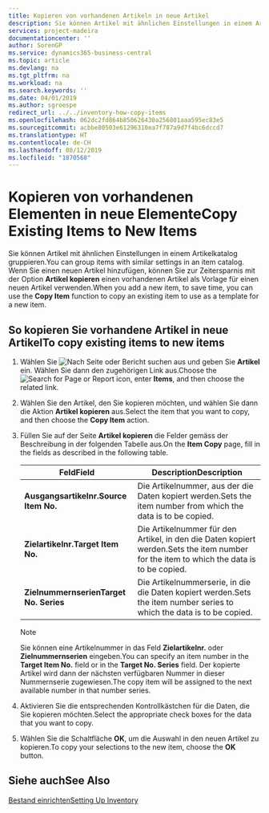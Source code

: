 ```yaml
---
title: Kopieren von vorhandenen Artikeln in neue Artikel
description: Sie können Artikel mit ähnlichen Einstellungen in einem Artikelkatalog gruppieren. Wenn Sie einen neuen Artikel hinzufügen, können Sie Zeit sparen, indem Sie mit der Funktion **Artikel kopieren** einen vorhandenen Artikel kopieren und diesen als Vorlage für den neuen Artikel verwenden.
services: project-madeira
documentationcenter: ''
author: SorenGP
ms.service: dynamics365-business-central
ms.topic: article
ms.devlang: na
ms.tgt_pltfrm: na
ms.workload: na
ms.search.keywords: ''
ms.date: 04/01/2019
ms.author: sgroespe
redirect_url: ../../inventory-how-copy-items
ms.openlocfilehash: 062dc2fd864b850626430a256801aaa595ec83e5
ms.sourcegitcommit: acbbe80503e61296310ea7f787a9d7f4bc6dccd7
ms.translationtype: HT
ms.contentlocale: de-CH
ms.lasthandoff: 08/12/2019
ms.locfileid: "1870568"
---
```

# <a name="copy-existing-items-to-new-items"></a><span data-ttu-id="60344-104">Kopieren von vorhandenen Elementen in neue Elemente</span><span class="sxs-lookup"><span data-stu-id="60344-104">Copy Existing Items to New Items</span></span>
<span data-ttu-id="60344-105">Sie können Artikel mit ähnlichen Einstellungen in einem Artikelkatalog gruppieren.</span><span class="sxs-lookup"><span data-stu-id="60344-105">You can group items with similar settings in an item catalog.</span></span> <span data-ttu-id="60344-106">Wenn Sie einen neuen Artikel hinzufügen, können Sie zur Zeitersparnis mit der Option **Artikel kopieren** einen vorhandenen Artikel als Vorlage für einen neuen Artikel verwenden.</span><span class="sxs-lookup"><span data-stu-id="60344-106">When you add a new item, to save time, you can use the **Copy Item** function to copy an existing item to use as a template for a new item.</span></span>  

## <a name="to-copy-existing-items-to-new-items"></a><span data-ttu-id="60344-107">So kopieren Sie vorhandene Artikel in neue Artikel</span><span class="sxs-lookup"><span data-stu-id="60344-107">To copy existing items to new items</span></span>  

1.  <span data-ttu-id="60344-108">Wählen Sie ![Nach Seite oder Bericht suchen](../../media/ui-search/search_small.png "Symbol nach Seite oder Bericht suchen") aus und geben Sie **Artikel** ein. Wählen Sie dann den zugehörigen Link aus.</span><span class="sxs-lookup"><span data-stu-id="60344-108">Choose the ![Search for Page or Report](../../media/ui-search/search_small.png "Search for Page or Report icon") icon, enter **Items**, and then choose the related link.</span></span>  
2.  <span data-ttu-id="60344-109">Wählen Sie den Artikel, den Sie kopieren möchten, und wählen Sie dann die Aktion **Artikel kopieren** aus.</span><span class="sxs-lookup"><span data-stu-id="60344-109">Select the item that you want to copy, and then choose the **Copy Item** action.</span></span>  
3.  <span data-ttu-id="60344-110">Füllen Sie auf der Seite **Artikel kopieren** die Felder gemäss der Beschreibung in der folgenden Tabelle aus.</span><span class="sxs-lookup"><span data-stu-id="60344-110">On the **Item Copy** page, fill in the fields as described in the following table.</span></span>  

    |<span data-ttu-id="60344-111">Feld</span><span class="sxs-lookup"><span data-stu-id="60344-111">Field</span></span>|<span data-ttu-id="60344-112">Description</span><span class="sxs-lookup"><span data-stu-id="60344-112">Description</span></span>|  
    |---------------------------------|---------------------------------------|  
    |<span data-ttu-id="60344-113">**Ausgangsartikelnr.**</span><span class="sxs-lookup"><span data-stu-id="60344-113">**Source Item No.**</span></span>|<span data-ttu-id="60344-114">Die Artikelnummer, aus der die Daten kopiert werden.</span><span class="sxs-lookup"><span data-stu-id="60344-114">Sets the item number from which the data is to be copied.</span></span>|  
    |<span data-ttu-id="60344-115">**Zielartikelnr.**</span><span class="sxs-lookup"><span data-stu-id="60344-115">**Target Item No.**</span></span>|<span data-ttu-id="60344-116">Die Artikelnummer für den Artikel, in den die Daten kopiert werden.</span><span class="sxs-lookup"><span data-stu-id="60344-116">Sets the item number for the item to which the data is to be copied.</span></span>|  
    |<span data-ttu-id="60344-117">**Zielnummernserien**</span><span class="sxs-lookup"><span data-stu-id="60344-117">**Target No. Series**</span></span>|<span data-ttu-id="60344-118">Die Artikelnummerserie, in die die Daten kopiert werden.</span><span class="sxs-lookup"><span data-stu-id="60344-118">Sets the item number series to which the data is to be copied.</span></span>|  

    > [!NOTE]  
    >  <span data-ttu-id="60344-119">Sie können eine Artikelnummer in das Feld **Zielartikelnr.** oder **Zielnummernserien** eingeben.</span><span class="sxs-lookup"><span data-stu-id="60344-119">You can specify an item number in the **Target Item No.** field or in the **Target No. Series** field.</span></span> <span data-ttu-id="60344-120">Der kopierte Artikel wird dann der nächsten verfügbaren Nummer in dieser Nummernserie zugewiesen.</span><span class="sxs-lookup"><span data-stu-id="60344-120">The copy item will be assigned to the next available number in that number series.</span></span>  

4.  <span data-ttu-id="60344-121">Aktivieren Sie die entsprechenden Kontrollkästchen für die Daten, die Sie kopieren möchten.</span><span class="sxs-lookup"><span data-stu-id="60344-121">Select the appropriate check boxes for the data that you want to copy.</span></span>  
5.  <span data-ttu-id="60344-122">Wählen Sie die Schaltfläche **OK**, um die Auswahl in den neuen Artikel zu kopieren.</span><span class="sxs-lookup"><span data-stu-id="60344-122">To copy your selections to the new item, choose the **OK** button.</span></span>  

## <a name="see-also"></a><span data-ttu-id="60344-123">Siehe auch</span><span class="sxs-lookup"><span data-stu-id="60344-123">See Also</span></span>  
[<span data-ttu-id="60344-124">Bestand einrichten</span><span class="sxs-lookup"><span data-stu-id="60344-124">Setting Up Inventory</span></span>](../../inventory-setup-inventory.md)
